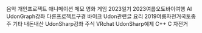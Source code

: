 음악
개인프로젝트
애니메이션
메모
영화
게임
2023일기
2023여름오토바이여행
AI
UdonGraph강좌
다른프로젝트구경
바이크
Udon관련글
요리
2019여름자전거국토종주
기타
내돈내산
UdonSharp강좌
주식
VRchat
UdonSharp예제
C++
C
자전거